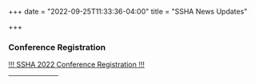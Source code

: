 +++
date = "2022-09-25T11:33:36-04:00"
title = "SSHA News Updates"

+++
### **Conference Registration**  

<a href="https://indianauniv.ungerboeck.com/prod/emc00/register.aspx?OrgCode=10&EvtID=10985&AppCode=REG&CC=122080803651" target="_blank">!!! SSHA 2022 Conference Registration !!!</a>  

<hr width="100">  